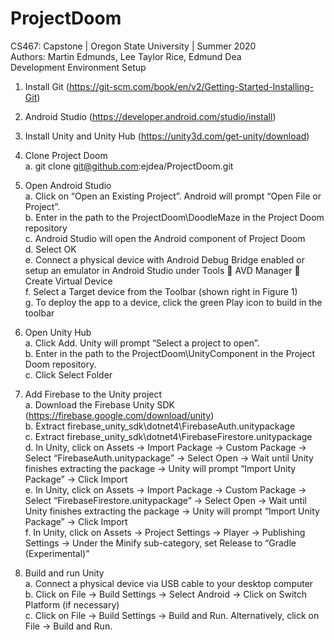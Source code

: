 # ProjectDoom
CS467: Capstone | Oregon State University | Summer 2020
<br>
Authors: Martin Edmunds, Lee Taylor Rice, Edmund Dea
<br />
Development Environment Setup  <br />
1)	Install Git (https://git-scm.com/book/en/v2/Getting-Started-Installing-Git)  <br />

2)	Android Studio (https://developer.android.com/studio/install)  <br />

3)	Install Unity and Unity Hub (https://unity3d.com/get-unity/download)  <br />

4)	Clone Project Doom  <br />
a.	git clone git@github.com:ejdea/ProjectDoom.git  <br />

5)	Open Android Studio  <br />
a.	Click on “Open an Existing Project”.  Android will prompt “Open File or Project”.  <br />
b.	Enter in the path to the ProjectDoom\DoodleMaze in the Project Doom repository  <br />
c.	Android Studio will open the Android component of Project Doom  <br />
d.	Select OK  <br />
e.	Connect a physical device with Android Debug Bridge enabled or setup an emulator in Android Studio under Tools  AVD Manager  Create Virtual Device  <br />
f.	Select a Target device from the Toolbar (shown right in Figure 1)  <br />
g.	To deploy the app to a device, click the green Play icon to build in the toolbar  <br />

6)	Open Unity Hub  <br />
a.	Click Add. Unity will prompt “Select a project to open”.  <br />
b.	Enter in the path to the ProjectDoom\UnityComponent in the Project Doom repository.  <br />
c.	Click Select Folder  <br />

7)	Add Firebase to the Unity project  <br />
a.	Download the Firebase Unity SDK (https://firebase.google.com/download/unity)  <br />
b.	Extract firebase_unity_sdk\dotnet4\FirebaseAuth.unitypackage  <br />
c.	Extract firebase_unity_sdk\dotnet4\FirebaseFirestore.unitypackage  <br />
d.	In Unity, click on Assets -> Import Package -> Custom Package -> Select “FirebaseAuth.unitypackage” -> Select Open -> Wait until Unity finishes extracting the package -> Unity will prompt “Import Unity Package” -> Click Import  <br />
e.	In Unity, click on Assets -> Import Package -> Custom Package -> Select “FirebaseFirestore.unitypackage” -> Select Open -> Wait until Unity finishes extracting the package -> Unity will prompt “Import Unity Package” -> Click Import  <br />
f.	In Unity, click on Assets -> Project Settings -> Player -> Publishing Settings -> Under the Minify sub-category, set Release to “Gradle (Experimental)”  <br />

8)	Build and run Unity  <br />
a.	Connect a physical device via USB cable to your desktop computer  <br />
b.	Click on File -> Build Settings -> Select Android -> Click on Switch Platform (if necessary)  <br />
c.	Click on File -> Build Settings -> Build and Run.  Alternatively, click on File -> Build and Run.  <br />
